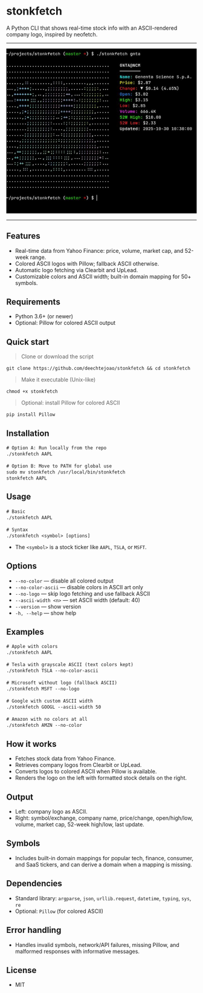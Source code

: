 # stonkfetch

A Python CLI that shows real-time stock info with an ASCII-rendered company logo, inspired by neofetch.

---

![preview](img/preview.jpg)

---

## Features
- Real-time data from Yahoo Finance: price, volume, market cap, and 52-week range.
- Colored ASCII logos with Pillow; fallback ASCII otherwise.
- Automatic logo fetching via Clearbit and UpLead.
- Customizable colors and ASCII width; built-in domain mapping for 50+ symbols.

## Requirements
- Python 3.6+ (or newer)
- Optional: Pillow for colored ASCII output

## Quick start
> Clone or download the script

```
git clone https://github.com/deechtejoao/stonkfetch && cd stonkfetch
```
> Make it executable (Unix-like)

```
chmod +x stonkfetch
```
> Optional: install Pillow for colored ASCII

```
pip install Pillow
```

## Installation
```
# Option A: Run locally from the repo
./stonkfetch AAPL

# Option B: Move to PATH for global use
sudo mv stonkfetch /usr/local/bin/stonkfetch
stonkfetch AAPL
```

## Usage
```
# Basic
./stonkfetch AAPL

# Syntax
./stonkfetch <symbol> [options]
```

- The `<symbol>` is a stock ticker like `AAPL`, `TSLA`, or `MSFT`.

## Options
- `--no-color` — disable all colored output
- `--no-color-ascii` — disable colors in ASCII art only
- `--no-logo` — skip logo fetching and use fallback ASCII
- `--ascii-width <n>` — set ASCII width (default: 40)
- `--version` — show version
- `-h, --help` — show help

## Examples
```
# Apple with colors
./stonkfetch AAPL

# Tesla with grayscale ASCII (text colors kept)
./stonkfetch TSLA --no-color-ascii

# Microsoft without logo (fallback ASCII)
./stonkfetch MSFT --no-logo

# Google with custom ASCII width
./stonkfetch GOOGL --ascii-width 50

# Amazon with no colors at all
./stonkfetch AMZN --no-color
```

## How it works
- Fetches stock data from Yahoo Finance.
- Retrieves company logos from Clearbit or UpLead.
- Converts logos to colored ASCII when Pillow is available.
- Renders the logo on the left with formatted stock details on the right.

## Output
- Left: company logo as ASCII.
- Right: symbol/exchange, company name, price/change, open/high/low, volume, market cap, 52-week high/low, last update.

## Symbols
- Includes built-in domain mappings for popular tech, finance, consumer, and SaaS tickers, and can derive a domain when a mapping is missing.

## Dependencies
- Standard library: `argparse`, `json`, `urllib.request`, `datetime`, `typing`, `sys`, `re`
- Optional: `Pillow` (for colored ASCII)

## Error handling
- Handles invalid symbols, network/API failures, missing Pillow, and malformed responses with informative messages.

## License
- MIT

